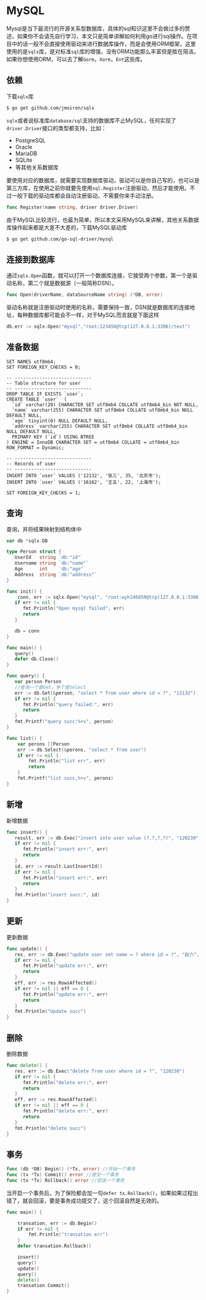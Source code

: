 # MySQL

Mysql是当下最流行的开源关系型数据库，具体的sql知识这里不会做过多的赘述，如果你不会请先自行学习，本文只是简单讲解如何利用go进行sql操作。在项目中的话一般不会直接使用驱动来进行数据库操作，而是会使用ORM框架，这里使用的是`sqlx`库，是对标准`sql`库的增强，没有ORM功能那么丰富但是胜在简洁。如果你想使用ORM，可以去了解`Gorm`，`Xorm`，`Ent`这些库。



## 依赖

下载`sqlx`库

```bash
$ go get github.com/jmoiron/sqlx 
```

`sqlx`或者说标准库`database/sql`支持的数据库不止MySQL，任何实现了`driver.Driver`接口的类型都支持，比如：

- PostgreSQL
- Oracle
- MariaDB
- SQLite
- 等其他关系数据库

要使用对应的数据库，就需要实现数据库驱动，驱动可以是你自己写的，也可以是第三方库，在使用之前你就要先使用`sql.Register`注册驱动，然后才能使用。不过一般下载的驱动库都会自动注册驱动，不需要你来手动注册。

```go
func Register(name string, driver driver.Driver)
```

由于MySQL比较流行，也最为简单，所以本文采用MySQL来讲解，其他关系数据库操作起来都是大差不大差的，下载MySQL驱动库

```bash
$ go get github.com/go-sql-driver/mysql 
```



## 连接到数据库

通过`sqlx.Open`函数，就可以打开一个数据库连接，它接受两个参数，第一个是驱动名称，第二个就是数据源（一般简称DSN）。

```go
func Open(driverName, dataSourceName string) (*DB, error)
```

驱动名称就是注册驱动时使用的名称，需要保持一致，DSN就是数据库的连接地址，每种数据库都可能会不一样，对于MySQL而言就是下面这样

```go
db,err := sqlx.Open("mysql","root:123456@tcp(127.0.0.1:3306)/test")
```



## 准备数据

```mysql
SET NAMES utf8mb4;
SET FOREIGN_KEY_CHECKS = 0;

-- ----------------------------
-- Table structure for user
-- ----------------------------
DROP TABLE IF EXISTS `user`;
CREATE TABLE `user`  (
  `id` varchar(20) CHARACTER SET utf8mb4 COLLATE utf8mb4_bin NOT NULL,
  `name` varchar(255) CHARACTER SET utf8mb4 COLLATE utf8mb4_bin NULL DEFAULT NULL,
  `age` tinyint(0) NULL DEFAULT NULL,
  `address` varchar(255) CHARACTER SET utf8mb4 COLLATE utf8mb4_bin NULL DEFAULT NULL,
  PRIMARY KEY (`id`) USING BTREE
) ENGINE = InnoDB CHARACTER SET = utf8mb4 COLLATE = utf8mb4_bin ROW_FORMAT = Dynamic;

-- ----------------------------
-- Records of user
-- ----------------------------
INSERT INTO `user` VALUES ('12132', '张三', 35, '北京市');
INSERT INTO `user` VALUES ('16162', '王五', 22, '上海市');

SET FOREIGN_KEY_CHECKS = 1;
```



## 查询

查询，并将结果映射到结构体中

```go
var db *sqlx.DB

type Person struct {
   UserId   string `db:"id"`
   Username string `db:"name"`
   Age      int    `db:"age"`
   Address  string `db:"address"`
}

func init() {
    conn, err := sqlx.Open("mysql", "root:wyh246859@tcp(127.0.0.1:3306)/test")
   if err != nil {
      fmt.Println("Open mysql failed", err)
      return
   }

   db = conn
}

func main() {
   query()
   defer db.Close()
}

func query() {
   var person Person
   //查询一个是Get，多个是Select
   err := db.Get(&person, "select * from user where id = ?", "12132")
   if err != nil {
      fmt.Println("query failed:", err)
      return
   }
   fmt.Printf("query succ:%+v", person)
}

func list() {
	var perons []Person
	err := db.Select(&perons, "select * from user")
	if err != nil {
		fmt.Println("list err", err)
		return
	}
	fmt.Printf("list succ,%+v", perons)
}
```



## 新增

新增数据

```go
func insert() {
   result, err := db.Exec("insert into user value (?,?,?,?)", "120230", "李四", 12, "广州市")
   if err != nil {
      fmt.Println("insert err:", err)
      return
   }
   id, err := result.LastInsertId()
   if err != nil {
      fmt.Println("insert err:", err)
      return
   }
   fmt.Println("insert succ:", id)
}
```



## 更新

更新数据

```go
func update() {
   res, err := db.Exec("update user set name = ? where id = ?", "赵六", "120230")
   if err != nil {
      fmt.Println("update err:", err)
      return
   }
   eff, err := res.RowsAffected()
   if err != nil || eff == 0 {
      fmt.Println("update err:", err)
      return
   }
   fmt.Println("Update succ")
}
```



## 删除

删除数据

```go
func delete() {
   res, err := db.Exec("delete from user where id = ?", "120230")
   if err != nil {
      fmt.Println("delete err:", err)
      return
   }
   eff, err := res.RowsAffected()
   if err != nil || eff == 0 {
      fmt.Println("delete err:", err)
      return
   }
   fmt.Println("delete succ")
}
```



## 事务

```go
func (db *DB) Begin() (*Tx, error) //开始一个事务
func (tx *Tx) Commit() error //提交一个事务
func (tx *Tx) Rollback() error //回滚一个事务
```

当开启一个事务后，为了保险都会加一句`defer tx.Rollback()`，如果如果过程出错了，就会回滚，要是事务成功提交了，这个回滚自然是无效的。

```go
func main() {

	transation, err := db.Begin()
	if err != nil {
		fmt.Println("transation err")
	}
    defer transation.Rollback()

	insert()
	query()
	update()
	query()
	delete()
 	transation.Commit()
}
```